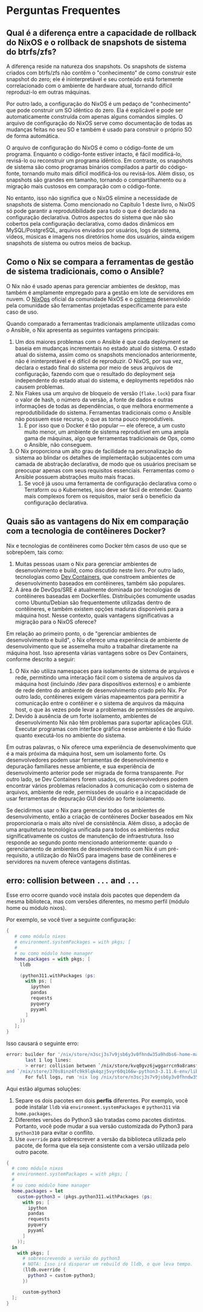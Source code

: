 # Perguntas Frequentes

## Qual é a diferença entre a capacidade de rollback do NixOS e o rollback de snapshots de sistema do btrfs/zfs?

A diferença reside na natureza dos snapshots. Os snapshots de sistema criados com
btrfs/zfs não contêm o "conhecimento" de como construir este snapshot do zero; ele é
ininterpretável e seu conteúdo está fortemente correlacionado com o ambiente de hardware
atual, tornando difícil reproduzi-lo em outras máquinas.

Por outro lado, a configuração do NixOS é um pedaço de "conhecimento" que pode construir
um SO idêntico do zero. Ela é explicável e pode ser automaticamente construída com apenas
alguns comandos simples. O arquivo de configuração do NixOS serve como documentação de
todas as mudanças feitas no seu SO e também é usado para construir o próprio SO de forma
automática.

O arquivo de configuração do NixOS é como o código-fonte de um programa. Enquanto o
código-fonte estiver intacto, é fácil modificá-lo, revisá-lo ou reconstruir um programa
idêntico. Em contraste, os snapshots de sistema são como programas binários compilados a
partir do código-fonte, tornando muito mais difícil modificá-los ou revisá-los. Além
disso, os snapshots são grandes em tamanho, tornando o compartilhamento ou a migração mais
custosos em comparação com o código-fonte.

No entanto, isso não significa que o NixOS elimine a necessidade de snapshots de sistema.
Como mencionado no Capítulo 1 deste livro, o NixOS só pode garantir a reprodutibilidade
para tudo o que é declarado na configuração declarativa. Outros aspectos do sistema que
não são cobertos pela configuração declarativa, como dados dinâmicos em MySQL/PostgreSQL,
arquivos enviados por usuários, logs de sistema, vídeos, músicas e imagens nos diretórios
home dos usuários, ainda exigem snapshots de sistema ou outros meios de backup.

## Como o Nix se compara a ferramentas de gestão de sistema tradicionais, como o Ansible?

O Nix não é usado apenas para gerenciar ambientes de desktop, mas também é amplamente
empregado para a gestão em lote de servidores em nuvem. O
[NixOps](https://github.com/NixOS/nixops) oficial da comunidade NixOS e o
[colmena](https://github.com/zhaofengli/colmena) desenvolvido pela comunidade são
ferramentas projetadas especificamente para este caso de uso.

Quando comparado a ferramentas tradicionais amplamente utilizadas como o Ansible, o Nix
apresenta as seguintes vantagens principais:

1. Um dos maiores problemas com o Ansible é que cada deployment se baseia em mudanças
   incrementais no estado atual do sistema. O estado atual do sistema, assim como os
   snapshots mencionados anteriormente, não é ininterpretável e é difícil de reproduzir. O
   NixOS, por sua vez, declara o estado final do sistema por meio de seus arquivos de
   configuração, fazendo com que o resultado do deployment seja independente do estado
   atual do sistema, e deployments repetidos não causem problemas.
2. Nix Flakes usa um arquivo de bloqueio de versão (`flake.lock`) para fixar o valor de
   hash, o número da versão, a fonte de dados e outras informações de todas as
   dependências, o que melhora enormemente a reprodutibilidade do sistema. Ferramentas
   tradicionais como o Ansible não possuem esse recurso, o que as torna pouco
   reprodutíveis.
   1. É por isso que o Docker é tão popular — ele oferece, a um custo muito menor, um
      ambiente de sistema reprodutível em uma ampla gama de máquinas, algo que ferramentas
      tradicionais de Ops, como o Ansible, não conseguem.
3. O Nix proporciona um alto grau de facilidade na personalização do sistema ao blindar os
   detalhes de implementação subjacentes com uma camada de abstração declarativa, de modo
   que os usuários precisam se preocupar apenas com seus requisitos essenciais.
   Ferramentas como o Ansible possuem abstrações muito mais fracas.
   1. Se você já usou uma ferramenta de configuração declarativa como o Terraform ou o
      Kubernetes, isso deve ser fácil de entender. Quanto mais complexos forem os
      requisitos, maior será o benefício da configuração declarativa.

## Quais são as vantagens do Nix em comparação com a tecnologia de contêineres Docker?

Nix e tecnologias de contêineres como Docker têm casos de uso que se sobrepõem, tais como:

1. Muitas pessoas usam o Nix para gerenciar ambientes de desenvolvimento e build, como
   discutido neste livro. Por outro lado, tecnologias como
   [Dev Containers](https://github.com/devcontainers/spec), que constroem ambientes de
   desenvolvimento baseados em contêineres, também são populares.
2. A área de DevOps/SRE é atualmente dominada por tecnologias de contêineres baseadas em
   Dockerfiles. Distribuições comumente usadas como Ubuntu/Debian são frequentemente
   utilizadas dentro de contêineres, e também existem opções maduras disponíveis para a
   máquina host. Nesse contexto, quais vantagens significativas a migração para o NixOS
   oferece?

Em relação ao primeiro ponto, o de "gerenciar ambientes de desenvolvimento e build", o Nix
oferece uma experiência de ambiente de desenvolvimento que se assemelha muito a trabalhar
diretamente na máquina host. Isso apresenta várias vantagens sobre os Dev Containers,
conforme descrito a seguir:

1. O Nix não utiliza namespaces para isolamento de sistema de arquivos e rede, permitindo
   uma interação fácil com o sistema de arquivos da máquina host (incluindo /dev para
   dispositivos externos) e o ambiente de rede dentro do ambiente de desenvolvimento
   criado pelo Nix. Por outro lado, contêineres exigem várias mapeamentos para permitir a
   comunicação entre o contêiner e o sistema de arquivos da máquina host, o que às vezes
   pode levar a problemas de permissões de arquivo.
2. Devido à ausência de um forte isolamento, ambientes de desenvolvimento Nix não têm
   problemas para suportar aplicações GUI. Executar programas com interface gráfica nesse
   ambiente é tão fluído quanto executá-los no ambiente do sistema.

Em outras palavras, o Nix oferece uma experiência de desenvolvimento que é a mais próxima
da máquina host, sem um isolamento forte. Os desenvolvedores podem usar ferramentas de
desenvolvimento e depuração familiares nesse ambiente, e sua experiência de
desenvolvimento anterior pode ser migrada de forma transparente. Por outro lado, se Dev
Containers forem usados, os desenvolvedores podem encontrar vários problemas relacionados
à comunicação com o sistema de arquivos, ambiente de rede, permissões de usuário e a
incapacidade de usar ferramentas de depuração GUI devido ao forte isolamento.

Se decidirmos usar o Nix para gerenciar todos os ambientes de desenvolvimento, então a
criação de contêineres Docker baseados em Nix proporcionaria o mais alto nível de
consistência. Além disso, a adoção de uma arquitetura tecnológica unificada para todos os
ambientes reduz significativamente os custos de manutenção de infraestrutura. Isso
responde ao segundo ponto mencionado anteriormente: quando o gerenciamento de ambientes de
desenvolvimento com Nix é um pré-requisito, a utilização do NixOS para imagens base de
contêineres e servidores na nuvem oferece vantagens distintas.

## erro: collision between `...` and `...`

Esse erro ocorre quando você instala dois pacotes que dependem da mesma biblioteca, mas
com versões diferentes, no mesmo perfil (módulo home ou módulo nixos).

Por exemplo, se você tiver a seguinte configuração:

```nix
{
   # como módulo nixos
   # environment.systemPackages = with pkgs; [
   #
   # ou como módulo home manager
   home.packages = with pkgs; [
     lldb

     (python311.withPackages (ps:
       with ps; [
         ipython
         pandas
         requests
         pyquery
         pyyaml
       ]
     ))
   ];
}
```

Isso causará o seguinte erro:

```bash
error: builder for '/nix/store/n3scj3s7v9jsb6y3v0fhndw35a9hdbs6-home-manager-path.drv' failed with exit code 25;
       last 1 log lines:
       > error: collision between `/nix/store/kvq0gvz6jwggarrcn9a8ramsfhyh1h9d-lldb-14.0.6/lib/python3.11/site-packages/six.py'
and `/nix/store/370s8inz4fc9k9lqk4qzj5vyr60q166w-python3-3.11.6-env/lib/python3.11/site-packages/six.py'
       For full logs, run 'nix log /nix/store/n3scj3s7v9jsb6y3v0fhndw35a9hdbs6-home-manager-path.drv'.
```

Aqui estão algumas soluções:

1. Separe os dois pacotes em dois **perfis** diferentes. Por exemplo, você pode instalar
   `lldb` via `environment.systemPackages` e `python311` via `home.packages`.
2. Diferentes versões do Python3 são tratadas como pacotes distintos. Portanto, você pode
   mudar a sua versão customizada do Python3 para `python310` para evitar o conflito.
3. Use `override` para sobrescrever a versão da biblioteca utilizada pelo pacote, de forma
   que ela seja consistente com a versão utilizada pelo outro pacote.

```nix
{
  # como módulo nixos
  # environment.systemPackages = with pkgs; [
  #
  # ou como módulo home manager
  home.packages = let
    custom-python3 = (pkgs.python311.withPackages (ps:
      with ps; [
        ipython
        pandas
        requests
        pyquery
        pyyaml
      ]
    ));
  in
    with pkgs; [
      # sobrescrevendo a versão do python3
      # NOTA: Isso irá disparar um rebuild do lldb, o que leva tempo.
      (lldb.override {
        python3 = custom-python3;
      })

      custom-python3
  ];
}
```
